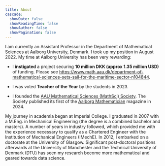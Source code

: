 ```yaml
---
title: About
cascade:
  showDate: false
  showReadingTime: false
  showAuthor: false
  showPagination: false
---
```


I am currently an Assistant Professor in the Department of Mathematical Sciences at Aalborg University, Denmark. I took up my position in August 2022. My time at Aalborg University has been very rewarding:

* I __instigated__ a project securing __10 million DKK (approx 1.35 million USD)__ of funding. Please see https://www.math.aau.dk/department-of-mathematical-sciences-sets-sail-for-the-maritime-sector-n104844. 

* I was voted __Teacher of the Year__ by the students in 2023.

* I founded the [AAU Mathematical Sciences (MathSci) Society](https://society.math.aau.dk/). The Society published its first of the [Aalborg Mathematician](https://prod-aaudxp-cms-001-app.azurewebsites.net/media/loepbclh/theaalborgmathematician.pdf) magazine in 2024.



My journey in academia began at Imperial College. I graduated in 2007 with a M.Eng. in Mechanical Engineering (the degree is a combined bachelor and masters). A number of years in industry followed, which provided me with the experience necessary to qualify as a Chartered Engineer with the Institution of Mechanical Engineers (IMechE). In 2012, I embarked on a doctorate at the University of Glasgow. Significant post-doctoral positions afterwards at the University of Manchester and the Technical University of Denmark (DTU) has seen my research become more mathematical and geared towards data science.